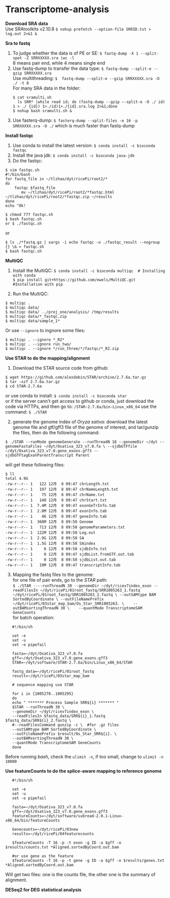 # Transcriptome-analysis
**Download SRA data**   
Use SRAtoolkits v2.10.8   `$ nohup prefetch --option-file SRRID.txt > log.out 2>&1 &`


**Sra to fastq**   
1. To judge whether the data is of PE or SE: `$ fastq-dump -X 1 --split-spot -Z SRRXXXXX.sra |wc -l`  
   8 means pair end, while 4 means single end   
2. Use fastq-dump to transfer the data type: `$ fastq-dump --split-e --gzip SRRXXXXX.sra`   
   Use multithreading: `$  fastq-dump --split-e --gzip SRRXXXXX.sra -O ./ -t 8`    
   For many SRA data in the folder: 
   ```
   $ cat sramulti.sh   
     ls SRR* |while read id; do (fastq-dump --gzip –-split-e -O ./ id) 1 > ./ {id}) 1>./id)1>./{id}.sra.log 2>&1;done
   $ nohup bash sramulti.sh &
   ```   
3. Use fasterq-dump: `$ fasterq-dump --split-files -e 16 -p SRRXXXXX.sra -O ./`  which is much faster than fastq-dump   

**Install fastqc**   
1. Use conda to install the latest version: `$ conda install -c bioconda fastqc`   
2. Install the java jdk: `$ conda install -c bioconda java-jdk`   
3. Do the fastqc: 
```
$ vim fastqc.sh
#!/bin/bash
for fastq_file in ~/tlzhao/dyt/ricePi/root2/*
do
    fastqc $fastq_file
       mv ~/tlzhao/dyt/ricePi/root2/*fastqc.html ~/tlzhao/dyt/ricePi/root2/*fastqc.zip ~/results
done
echo "Ok!

$ chmod 777 fastqc.sh
$ bash fastqc.sh
or $ ./fastqc.sh
```   
or 
```
$ ls ./*fastq.gz | xargs -i echo fastqc -o ./fastqc_result --nogroup {} \& > fastqc.sh   
$ bash fastqc.sh
```   


**MultiQC**  
1. Install the MultiQC: `$ conda install -c bioconda multiqc  # Installing with conda`    
                        `$ pip install git+https://github.com/ewels/MultiQC.git  #Installation with pip`

2. Run the MultiQC:    
```
$ multiqc .   
$ multiqc data/   
$ multiqc data/ ../proj_one/analysis/ /tmp/results   
$ multiqc data/*_fastqc.zip   
$ multiqc data/sample_1*   
```   
Or use `--ignore` to ingnore some files:   
```   
$ multiqc . --ignore *_R2*   
$ multiqc . --ignore run_two/   
$ multiqc . --ignore */run_three/*/fastqc/*_R2.zip   
```   

**Use STAR to do the mapping/alignment**
1. Download the STAR source code from github:      
```   
$ wget https://github.com/alexdobin/STAR/archive/2.7.6a.tar.gz
$ tar -xzf 2.7.6a.tar.gz
$ cd STAR-2.7.6a   
```   
or use conda to install: `$ conda install -c bioconda star`   
or if the server cann't get access to github or conda, just download the code via HTTPs, and then go to: `/STAR-2.7.6a/bin-Linux_x86_64` use the command: `$ ./STAR`   

2. generate the genome index of *Oryza sativa*: 
download the latest genome file and gtf/gff3 file of the genome of interest, and tar/gunzip the files, then do the following command:   

`$ ./STAR --runMode genomeGenerate --runThreadN 18 --genomeDir ~/dyt --genomeFastaFiles ~/dyt/Osativa_323_v7.0.fa \
--sjdbGTFfile ~/dyt/Osativa_323_v7.0.gene_exons.gff3 --sjdbGTFtagExonParentTranscript Parent`   

will get these following files:   
```   
$ ll
total 4.9G
-rw-r--r-- 1   122 12月  8 09:47 chrLength.txt
-rw-r--r-- 1   197 12月  8 09:47 chrNameLength.txt
-rw-r--r-- 1    75 12月  8 09:47 chrName.txt
-rw-r--r-- 1   140 12月  8 09:47 chrStart.txt
-rw-r--r-- 1  7.4M 12月  8 09:47 exonGeTrInfo.tab
-rw-r--r-- 1  2.0M 12月  8 09:47 exonInfo.tab
-rw-r--r-- 1    46 12月  8 09:47 geneInfo.tab
-rw-r--r-- 1  360M 12月  8 09:50 Genome
-rw-r--r-- 1   713 12月  8 09:50 genomeParameters.txt
-rw-r--r-- 1  122M 12月  8 09:50 Log.out
-rw-r--r-- 1  2.9G 12月  8 09:50 SA
-rw-r--r-- 1  1.5G 12月  8 09:50 SAindex
-rw-r--r-- 1     6 12月  8 09:50 sjdbInfo.txt
-rw-r--r-- 1     0 12月  8 09:47 sjdbList.fromGTF.out.tab
-rw-r--r-- 1     0 12月  8 09:50 sjdbList.out.tab
-rw-r--r-- 1   19M 12月  8 09:47 transcriptInfo.tab
```   

3. Mapping the fastq files to the genome:   
  for one file of pair ends, go to the *STAR* path:    
  `$ ./STAR ----runThreadN 30 --genomeDir ~/dyt/ricev7index_exon --readFilesIn ~/dyt/ricePi/01root_fastq/SRR1005263_1.fastq ~/dyt/ricePi/01root_fastq/SRR1005263_2.fastq \
     --outSAMtype BAM SortedByCoordinate \
     --outFileNamePrefix ~/dyt/ricePi/03star_map_bam/Os_Star_SRR1005263. \   
     --outBAMsortingThreadN 30 \   
     --quantMode TranscriptomeSAM GeneCounts`      
  for batch operation:    
```   
   #!/bin/sh

   set -e
   set -u
   set -o pipefail

   fasta=~/dyt/Osativa_323_v7.0.fa
   gff=~/dyt/Osativa_323_v7.0.gene_exons.gff3
   STAR=~/dyt/software/STAR-2.7.6a/bin/Linux_x86_64/STAR

   fastq_data=~/dyt/ricePi/01root_fastq
   result=~/dyt/ricePi/03star_map_bam

   # sequence mapping use STAR

   for i in {1005270..1005295}
   do
   echo " ******* Process Sample SRR${i} ******* "
   $STAR --runThreadN 30 \
   --genomeDir ~/dyt/ricev7index_exon \
   --readFilesIn $fastq_data/SRR${i}_1.fastq $fastq_data/SRR${i}_2.fastq \
   #--readFilesCommand gunzip -c \  #for .gz files
   --outSAMtype BAM SortedByCoordinate \
   --outFileNamePrefix $result/Os_Star_SRR${i}. \
   --outBAMsortingThreadN 30 \
   --quantMode TranscriptomeSAM GeneCounts
   done   
```   
Before running *bash*, check the `ulimit -n`, if too small, change to `ulimit -n 10000`   

**Use featureCounts to do the splice-aware mapping to reference genome**   
```   
   #!/bin/sh

   set -e
   set -u
   set -o pipefail

   fasta=~/dyt/Osativa_323_v7.0.fa
   gff=~/dyt/Osativa_323_v7.0.gene_exons.gff3
   featureCounts=~/dyt/software/subread-2.0.1-Linux-x86_64/bin/featureCounts

   Genecounts=~/dyt/ricePi/03new
   results=~/dyt/ricePi/04featurecounts

   $featureCounts -T 16 -p -t exon -g ID -a $gff -o $results/counts.txt *Aligned.sortedByCoord.out.bam

   #or use gene as the feature
   $featureCounts -T 16 -p -t gene -g ID -a $gff -o $results/genes.txt *Aligned.sortedByCoord.out.bam   
 ```   
   Will get two files: one is the counts file, the other one is the summary of alignment.   
    
 **DESeq2 for DEG statistical analysis**
